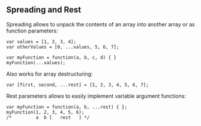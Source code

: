 ##  Spreading and Rest

Spreading allows to unpack the contents of an array into another array or as
function parameters:

    var values = [1, 2, 3, 4];
    var otherValues = [0, ...values, 5, 6, 7];

    var myFunction = function(a, b, c, d) { }
    myFunction(...values);

Also works for array destructuring:

    var [first, second, ...rest] = [1, 2, 3, 4, 5, 6, 7];

Rest parameters allows to easily implement variable argument functions:

    var myFunction = function(a, b, ...rest) { };
    myFunction(1, 2, 3, 4, 5, 6);
    /*         a  b [   rest   ] */
